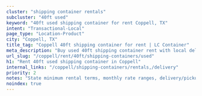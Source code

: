 ```yaml
---
cluster: "shipping container rentals"
subcluster: "40ft used"
keyword: "40ft used shipping container for rent Coppell, TX"
intent: "Transactional-Local"
page_type: "Location-Product"
city: "Coppell, TX"
title_tag: "Coppell 40ft shipping container for rent | LC Container"
meta_description: "Buy used 40ft shipping container rent with local delivery in Coppell, TX. LC Container — local Since 2003. Request a fast quote today."
url_slug: "/coppell/rent/40ft/shipping-containers/used"
h1: "Rent 40ft used shipping container in Coppell"
internal_links: "/coppell/shipping-containers/rentals,/delivery"
priority: 2
notes: "State minimum rental terms, monthly rate ranges, delivery/pickup fees, service area."
noindex: true
---
```


<!-- TODO: Add unique city/inventory copy, images, and internal links here. -->
